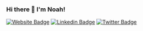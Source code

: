 ### Hi there 👋 I'm Noah!


[![Website Badge](https://img.shields.io/badge/-Website-blue?style=plastic&link=https://www.noah-silver.com)](https://www.noah-silver.com)
[![Linkedin Badge](https://img.shields.io/badge/-LinkedIn-blue?style=social&logo=Linkedin&logoColor=black&link=https://www.linkedin.com/in/noah-silver/)](https://www.linkedin.com/in/noah-silver/)
[![Twitter Badge](https://img.shields.io/badge/-Twitter-blue?style=social&logo=Twitter&logoColor=black&link=https://www.twitter.com/noahsilver12/)](https://www.twitter.com/noahsilver12/)
